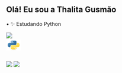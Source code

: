 ## Olá! Eu sou a Thalita Gusmão

• ✨ Estudando Python
 


<div> 
  <a href="https://github.com/rafaballerini">
  <img height="180em" src="https://github-readme-stats.vercel.app/api?username=thalitagusmao&show_icons=true&theme=dracula&include_all_commits=true&count_private=true"/>
</div>
  
  <img align="center" alt="Thalita-Python" height="30" width="40" src="https://raw.githubusercontent.com/devicons/devicon/master/icons/python/python-original.svg">
  
  ##
  
<div>
  <a href="https://www.linkedin.com/in/https://www.linkedin.com/in/thalita-gusm%C3%A3o-5abb82200/" target="_blank"><img src="https://img.shields.io/badge/-LinkedIn-%230077B5?style=for-the-badge&logo=linkedin&logoColor=white" target="_blank"></a> 
   <a href = "mailto:thalitagusmaosilveira@gmail.com"><img src="https://img.shields.io/badge/-Gmail-%23333?style=for-the-badge&logo=gmail&logoColor=white" target="_blank"></a>
